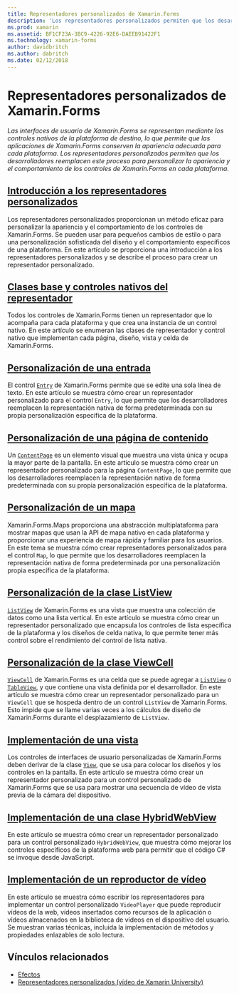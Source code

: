 ```yaml
---
title: Representadores personalizados de Xamarin.Forms
description: 'Los representadores personalizados permiten que los desarrolladores reemplacen la representación de los controles nativos en cada plataforma, para personalizar la apariencia y el comportamiento de los controles de Xamarin.Forms.'
ms.prod: xamarin
ms.assetid: BF1CF23A-3BC9-4226-92E6-DAEEB91422F1
ms.technology: xamarin-forms
author: davidbritch
ms.author: dabritch
ms.date: 02/12/2018
---
```


# <a name="xamarinforms-custom-renderers"></a>Representadores personalizados de Xamarin.Forms

_Las interfaces de usuario de Xamarin.Forms se representan mediante los controles nativos de la plataforma de destino, lo que permite que las aplicaciones de Xamarin.Forms conserven la apariencia adecuada para cada plataforma. Los representadores personalizados permiten que los desarrolladores reemplacen este proceso para personalizar la apariencia y el comportamiento de los controles de Xamarin.Forms en cada plataforma._

## <a name="introduction-to-custom-renderersintroductionmd"></a>[Introducción a los representadores personalizados](introduction.md)

Los representadores personalizados proporcionan un método eficaz para personalizar la apariencia y el comportamiento de los controles de Xamarin.Forms. Se pueden usar para pequeños cambios de estilo o para una personalización sofisticada del diseño y el comportamiento específicos de una plataforma. En este artículo se proporciona una introducción a los representadores personalizados y se describe el proceso para crear un representador personalizado.

## <a name="renderer-base-classes-and-native-controlsrenderersmd"></a>[Clases base y controles nativos del representador](renderers.md)

Todos los controles de Xamarin.Forms tienen un representador que lo acompaña para cada plataforma y que crea una instancia de un control nativo. En este artículo se enumeran las clases de representador y control nativo que implementan cada página, diseño, vista y celda de Xamarin.Forms.

## <a name="customizing-an-entryentrymd"></a>[Personalización de una entrada](entry.md)

El control [`Entry`](xref:Xamarin.Forms.Entry) de Xamarin.Forms permite que se edite una sola línea de texto. En este artículo se muestra cómo crear un representador personalizado para el control `Entry`, lo que permite que los desarrolladores reemplacen la representación nativa de forma predeterminada con su propia personalización específica de la plataforma.

## <a name="customizing-a-contentpagecontentpagemd"></a>[Personalización de una página de contenido](contentpage.md)

Un [`ContentPage`](xref:Xamarin.Forms.ContentPage) es un elemento visual que muestra una vista única y ocupa la mayor parte de la pantalla. En este artículo se muestra cómo crear un representador personalizado para la página `ContentPage`, lo que permite que los desarrolladores reemplacen la representación nativa de forma predeterminada con su propia personalización específica de la plataforma.

## <a name="customizing-a-mapmapindexmd"></a>[Personalización de un mapa](map/index.md)

Xamarin.Forms.Maps proporciona una abstracción multiplataforma para mostrar mapas que usan la API de mapa nativo en cada plataforma y proporcionar una experiencia de mapa rápida y familiar para los usuarios. En este tema se muestra cómo crear representadores personalizados para el control `Map`, lo que permite que los desarrolladores reemplacen la representación nativa de forma predeterminada por una personalización propia específica de la plataforma.

## <a name="customizing-a-listviewlistviewmd"></a>[Personalización de la clase ListView](listview.md)

[`ListView`](xref:Xamarin.Forms.ListView) de Xamarin.Forms es una vista que muestra una colección de datos como una lista vertical. En este artículo se muestra cómo crear un representador personalizado que encapsula los controles de lista específica de la plataforma y los diseños de celda nativa, lo que permite tener más control sobre el rendimiento del control de lista nativa.

## <a name="customizing-a-viewcellviewcellmd"></a>[Personalización de la clase ViewCell](viewcell.md)

[`ViewCell`](xref:Xamarin.Forms.ViewCell) de Xamarin.Forms es una celda que se puede agregar a [`ListView`](xref:Xamarin.Forms.ListView) o [`TableView`](xref:Xamarin.Forms.TableView), y que contiene una vista definida por el desarrollador. En este artículo se muestra cómo crear un representador personalizado para un `ViewCell` que se hospeda dentro de un control `ListView` de Xamarin.Forms. Esto impide que se llame varias veces a los cálculos de diseño de Xamarin.Forms durante el desplazamiento de `ListView`.

## <a name="implementing-a-viewviewmd"></a>[Implementación de una vista](view.md)

Los controles de interfaces de usuario personalizadas de Xamarin.Forms deben derivar de la clase [`View`](xref:Xamarin.Forms.View), que se usa para colocar los diseños y los controles en la pantalla. En este artículo se muestra cómo crear un representador personalizado para un control personalizado de Xamarin.Forms que se usa para mostrar una secuencia de vídeo de vista previa de la cámara del dispositivo.

## <a name="implementing-a-hybridwebviewhybridwebviewmd"></a>[Implementación de una clase HybridWebView](hybridwebview.md)

En este artículo se muestra cómo crear un representador personalizado para un control personalizado `HybridWebView`, que muestra cómo mejorar los controles específicos de la plataforma web para permitir que el código C# se invoque desde JavaScript.

## <a name="implementing-a-video-playervideo-playerindexmd"></a>[Implementación de un reproductor de vídeo](video-player/index.md)

En este artículo se muestra cómo escribir los representadores para implementar un control personalizado `VideoPlayer` que puede reproducir vídeos de la web, vídeos insertados como recursos de la aplicación o vídeos almacenados en la biblioteca de vídeos en el dispositivo del usuario. Se muestran varias técnicas, incluida la implementación de métodos y propiedades enlazables de solo lectura.


## <a name="related-links"></a>Vínculos relacionados

- [Efectos](~/xamarin-forms/app-fundamentals/effects/index.md)
- [Representadores personalizados (vídeo de Xamarin University)](https://developer.xamarin.com/videos/cross-platform/xamarinforms-custom-renderers/)

